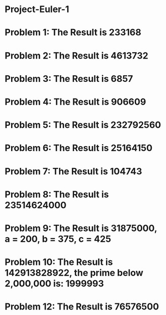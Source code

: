 # Project-Euler-1

# Problem 1: The Result is 233168 

# Problem 2: The Result is 4613732

# Problem 3: The Result is 6857

# Problem 4: The Result is 906609

# Problem 5: The Result is 232792560

# Problem 6: The Result is 25164150

# Problem 7: The Result is 104743

# Problem 8: The Result is 23514624000

# Problem 9: The Result is 31875000, a = 200, b = 375, c = 425

# Problem 10: The Result is 142913828922, the prime below 2,000,000 is: 1999993

# Problem 12: The Result is 76576500
